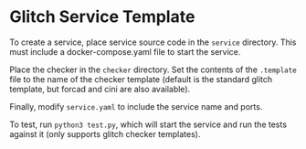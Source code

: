 # Glitch Service Template

To create a service, place service source code in the `service` directory.  This must include a docker-compose.yaml file to start the service.

Place the checker in the `checker` directory.  Set the contents of the `.template` file to the name of the checker template (default is the standard glitch template, but forcad and cini are also available).

Finally, modify `service.yaml` to include the service name and ports.

To test, run `python3 test.py`, which will start the service and run the tests against it (only supports glitch checker templates).
